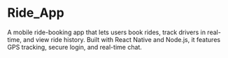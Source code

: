 # Ride_App

A mobile ride-booking app that lets users book rides, track drivers in real-time, and view ride history. Built with React Native and Node.js, it features GPS tracking, secure login, and real-time chat.
